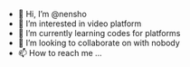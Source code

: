 - 👋 Hi, I’m @nensho
- 👀 I’m interested in video platform
- 🌱 I’m currently learning codes for platforms
- 💞️ I’m looking to collaborate on with nobody
- 📫 How to reach me ...

<!---
nensho/nensho is a ✨ special ✨ repository because its `README.md` (this file) appears on your GitHub profile.
You can click the Preview link to take a look at your changes.
--->
